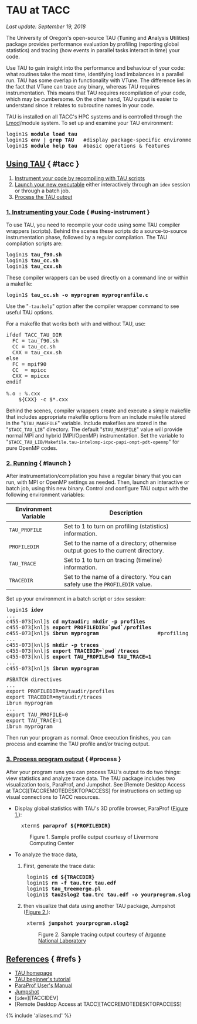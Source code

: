 # TAU at TACC
*Last update: September 19, 2018*

The University of Oregon's open-source TAU (**T**uning and **A**nalysis **U**tilities) package provides performance evaluation by profiling (reporting global statistics) and tracing (how events in parallel tasks interact in time) your code.  

Use TAU to gain insight into the performance and behaviour of your code: what routines take the most time, identifying load imbalances in a parallel run. TAU has some overlap in functionality with VTune. The difference lies in the fact that VTune can trace any binary, whereas TAU requires instrumentation. This means that TAU requires recompilation of your code, which may be cumbersome. On the other hand, TAU output is easier to understand since it relates to subroutine names in your code. 

TAU is installed on all TACC's HPC systems and is controlled through the [Lmod](https://www.tacc.utexas.edu/research-development/tacc-projects/lmod)/module system.  To set up and examine your TAU environment:

<pre class="cmd-line">
login1$ <b>module load tau</b>
login1$ <b>env | grep TAU</b>	#display package-specific environment variables
login1$ <b>module help tau</b>	#basic operations & features</pre>

## [Using TAU](#tacc) { #tacc }

1. [Instrument your code by recompiling with TAU scripts](#instrument)
2. [Launch your new executable](#launch) either interactively through an `idev` session or through a batch job.
3. [Process the TAU output](#process)

### [1. Instrumenting your Code](#using-instrument) { #using-instrument }

To use TAU, you need to recompile your code using some TAU compiler wrappers (scripts). Behind the scenes these scripts do a source-to-source instrumentation phase, followed by a regular compilation. The TAU compilation scripts are:

<pre class="cmd-line">
login1$ <b>tau_f90.sh</b>
login1$ <b>tau_cc.sh</b>
login1$ <b>tau_cxx.sh</b></pre>

These compiler wrappers can be used directly on a command line or within a makefile:

<pre class="cmd-line">login1$ <b>tau_cc.sh -o myprogram myprogramfile.c</b></pre>

Use the "`-tau:help`" option after the compiler wrapper command to see useful TAU options.

For a makefile that works both with and without TAU, use:

<pre class="makefile">
ifdef TACC_TAU_DIR
  FC = tau_f90.sh
  CC = tau_cc.sh
  CXX = tau_cxx.sh
else
  FC = mpif90
  CC  = mpicc
  CXX = mpicxx
endif

%.o : %.cxx
	${CXX} -c $*.cxx</pre>

Behind the scenes, compiler wrappers create and execute a simple makefile that includes appropriate makefile options from an include makefile stored in the "`$TAU_MAKEFILE`" variable. Include makefiles are stored in the "`$TACC_TAU_LIB`" directory. The default "`$TAU_MAKEFILE`" value  will provide normal MPI and hybrid (MPI/OpenMP) instrumentation. Set the variable to "`$TACC_TAU_LIB/Makefile.tau-intelomp-icpc-papi-ompt-pdt-openmp`" for pure OpenMP codes.




### [2. Running](#launch) { #launch }

After instrumentation/compilation you have a regular binary that you can run, with MPI or OpenMP settings as needed. Then, launch an interactive or batch job, using this new binary. Control and configure TAU output with the following environment variables:

Environment Variable | Description
--- | ---
`TAU_PROFILE` 	| Set to 1 to turn on profiling (statistics) information.
`PROFILEDIR` 		| Set to the name of a directory; otherwise output goes to the current directory.
`TAU_TRACE` 		| Set to 1 to turn on tracing (timeline) information.
`TRACEDIR` 		| Set to the name of a directory. You can safely use the `PROFILEDIR` value.</pre>


Set up your environment in a batch script or `idev` session: 

<pre class="cmd-line">
login1$ <b>idev</b>
...
c455-073[knl]$ <b>cd mytaudir; mkdir -p profiles</b>
c455-073[knl]$ <b>export PROFILEDIR=`pwd`/profiles</b>
c455-073[knl]$ <b>ibrun myprogram</b>					#profiling is on by default
...
c455-073[knl]$ <b>mkdir -p traces</b>
c455-073[knl]$ <b>export TRACEDIR=`pwd`/traces</b>
c455-073[knl]$ <b>export TAU_PROFILE=0 TAU_TRACE=1</b>
...
c455-073[knl]$ <b>ibrun myprogram</b>
</pre>

<pre class="job-script">
&#35;SBATCH directives
...
export PROFILEDIR=mytaudir/profiles
export TRACEDIR=mytaudir/traces
ibrun myprogram
...
export TAU_PROFILE=0
export TAU_TRACE=1
ibrun myprogram
</pre>

Then run your program as normal.  Once execution finishes, you can process and examine the TAU profile and/or tracing output.


### [3. Process program output](#process) { #process }

After your program runs you can process TAU's output to do two things: view statistics and analyze trace data.  The TAU package includes two visualization tools, ParaProf, and Jumpshot.  See [Remote Desktop Access at TACC][TACCREMOTEDESKTOPACCESS] for instructions on setting up visual connections to TACC resources.

* Display global statistics with TAU's 3D profile browser, ParaProf ([Figure 1.](#figure1)):

	<pre class="cmd-line">
	xterm$ <b>paraprof ${PROFILEDIR}</b></pre>

	<figure id="figure1">
	<img alt="" src="../../imgs/software/TAU-1.gif">
	<figcaption>Figure 1. Sample profile output courtesy of Livermore Computing Center</figcaption></figure>


* To analyze the trace data,

	1. First, generate the trace data: 

		<pre class="cmd-line">
		login1$ <b>cd ${TRACEDIR}</b>									# change to the directory containing trace files
		login1$ <b>rm -f tau.trc tau.edf</b>							# remove any previous output files
		login1$ <b>tau_treemerge.pl</b>									# merge all the trace files into one directory	
		login1$ <b>tau2slog2 tau.trc tau.edf -o yourprogram.slog2</b>	# create viewable files</pre>

	1. then visualize that data using another TAU package, Jumpshot ([Figure 2.](#figure2)): 

		<pre class="cmd-line">
		xterm$ <b>jumpshot yourprogram.slog2</b></pre>

		<figure id="figure2"><img alt="" src="../../imgs/software/TAU-2.png">
		<figcaption>Figure 2. Sample tracing output courtesy of <a href="http://www.mcs.anl.gov/research/projects/perfvis/pic/js4_timeline_preview_zoomed.png">Argonne National Laboratory</a></figcaption></figure>


## [References](#refs) { #refs }

* [TAU homepage](https://www.cs.uoregon.edu/research/tau/home.php)
* [TAU beginner's tutorial](http://tau.uoregon.edu/tau.ppt)
* [ParaProf User's Manual](https://www.cs.uoregon.edu/research/tau/docs/paraprof/)
* [Jumpshot](https://www.cs.uoregon.edu/research/tau/docs/newguide/bk01ch04s03.html)
* [`idev`][TACCIDEV]
* [Remote Desktop Access at TACC][TACCREMOTEDESKTOPACCESS]

{% include 'aliases.md' %}


